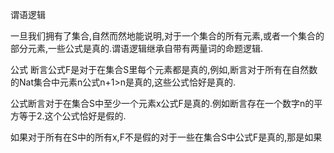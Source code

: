 谓语逻辑

一旦我们拥有了集合,自然而然地能说明,对于一个集合的所有元素,或者一个集合的部分元素,一些公式是真的.谓语逻辑继承自带有两量词的命题逻辑.

公式 断言公式F是对于在集合S里每个元素都是真的,例如,断言对于所有在自然数的Nat集合中元素n公式n+1>n是真的,这些公式恰好是真的.

公式断言对于在集合S中至少一个元素x公式F是真的.例如断言存在一个数字n的平方等于2.这个公式恰好是假的.

如果对于所有在S中的所有x,F不是假的对于一些在集合S中公式F是真的,那是如果
